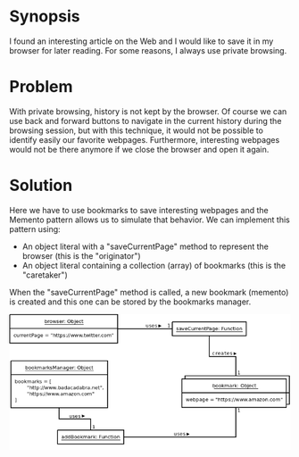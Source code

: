 # Synopsis

I found an interesting article on the Web and I would like to save it in my browser for later reading. For some reasons, I always use private browsing.

# Problem

With private browsing, history is not kept by the browser. Of course we can use back and forward buttons to navigate in the current history during the browsing session, but with this technique, it would not be possible to identify easily our favorite webpages. Furthermore, interesting webpages would not be there anymore if we close the browser and open it again.

# Solution

Here we have to use bookmarks to save interesting webpages and the Memento pattern allows us to simulate that behavior. We can implement this pattern using: 

  * An object literal with a "saveCurrentPage" method to represent the browser (this is the "originator")
  * An object literal containing a collection (array) of bookmarks (this is the "caretaker")

When the "saveCurrentPage" method is called, a new bookmark (memento) is created and this one can be stored by the bookmarks manager.

![Memento (idiomatic)](Memento.png)
